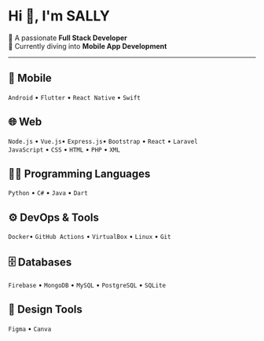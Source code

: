 # Hi 👋, I'm SALLY

🎯 A passionate **Full Stack Developer**  
🌱 Currently diving into **Mobile App Development**

---

## 📱 Mobile  
`Android` • `Flutter` • `React Native` • `Swift`

## 🌐 Web  
`Node.js` • `Vue.js`• `Express.js`• `Bootstrap` • `React` • `Laravel`  
`JavaScript` • `CSS` • `HTML` • `PHP` • `XML`

## 🧑‍💻 Programming Languages  
`Python` • `C#` • `Java` • `Dart`

## ⚙️ DevOps & Tools  
`Docker`• `GitHub Actions` • `VirtualBox` • `Linux` • `Git`

## 🗄️ Databases  
`Firebase` • `MongoDB` • `MySQL` • `PostgreSQL` • `SQLite`

## 🎨 Design Tools  
`Figma` • `Canva`

